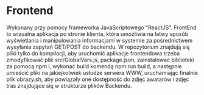 # Frontend
Wykonany przy pomocy frameworka JavaScriptowego "ReactJS". FrontEnd to wizualna aplikacja po stronie klienta, która umożliwia na łatwy sposób wyświetlania i manipulowania informacjami w systemie za pośrednictwem wysyłania zapytań GET/POST do backendu.
W repozytorium znajdują się pliki tylko do kompilacji, aby uruchomić aplikacje frontendowa trzeba zmodyfikować plik src/GlobalVars.js, package.json, zainstalować biblioteki za pomocą npm i, wykonać build komendą npm run build, a następnie umieścić pliki na jakiejkolwiek usłudze serwera WWW, uruchamiając finalnie plik obrazy.sh, aby powiązały one dostępność do zdjęć awatarów i zdjęć tras znajdujące się w strukturze plików Backendu.

